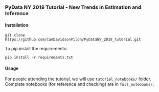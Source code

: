### PyData NY 2019 Tutorial - New Trends in Estimation and Inference


#### Installation

```
git clone https://github.com/CamDavidsonPilon/PyDataNY_2019_tutorial.git

```


To pip install the requirements:

```
pip install -r requirements.txt

```

#### Usage

For people attending the tutorial, we will use `tutorial_notebooks/` folder. Complete notebooks (for reference and checking) are in `full_notebooks/`.